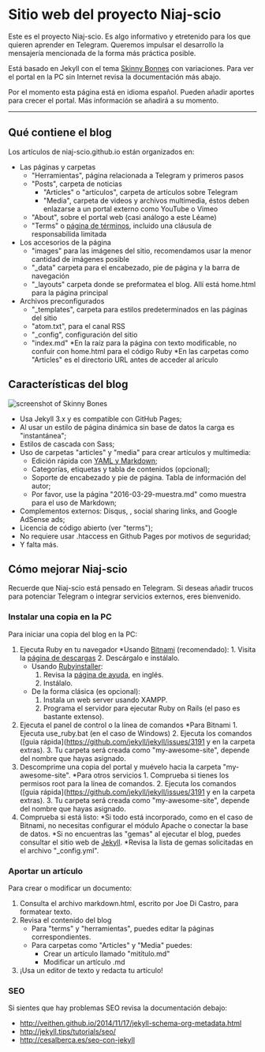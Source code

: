 # Sitio web del proyecto Niaj-scio

Este es el proyecto Niaj-scio. Es algo informativo y etretenido para los que quieren aprender en Telegram. Queremos impulsar el desarrollo la mensajería mencionada de la forma más práctica posible.

Está basado en Jekyll con el tema [Skinny Bonnes](https://github.com/Niaj-scio/skinny-bones-jekyll) con variaciones. Para ver el portal en la PC sin Internet revisa la documentación más abajo.

Por el momento esta página está en idioma español. Pueden añadir aportes para crecer el portal. Más información se añadirá a su momento.

---

## Qué contiene el blog
Los artículos de niaj-scio.github.io están organizados en:

* Las páginas y carpetas
	* "Herramientas", página relacionada a Telegram y primeros pasos
	* "Posts", carpeta de noticias
		* "Articles" o "artículos", carpeta de artículos sobre Telegram
		* "Media", carpeta de videos y archivos multimedia, éstos deben enlazarse a un portal externo como YouTube o Vimeo
	* "About", sobre el portal web (casi análogo a este Léame)
	* "Terms" o [página de términos](http://niaj-scio.github.io/terms/), incluido una cláusula de responsabilida limitada
* Los accesorios de la página
	* "images" para las imágenes del sitio, recomendamos usar la menor cantidad de imágenes posible
	* "\_data" carpeta para el encabezado, pie de página y la barra de navegación
	* "\_layouts" carpeta donde se preformatea el blog. Allí está home.html para la página principal
* Archivos preconfigurados
	* "\_templates", carpeta para estilos predeterminados en las páginas del sitio
	* "atom.txt", para el canal RSS
	* "\_config", configuración del sitio
	* "index.md"
		*En la raíz para la página con texto modificable, no confuir con home.html para el código Ruby
		*En las carpetas como "Articles" es el directorio URL antes de acceder al arículo
		
## Características del blog

![screenshot of Skinny Bones](http://mmistakes.github.io/skinny-bones-jekyll/images/skinny-bones-theme-feature.jpg)

* Usa Jekyll 3.x y es compatible con GitHub Pages;
* Al usar un estilo de página dinámica sin base de datos la carga es "instantánea";
* Estilos de cascada con Sass;
* Uso de carpetas "articles" y "media" para crear artículos y multimedia:
	* Edición rápida con [YAML y Markdown](http://push.cwcon.org/learn/yaml-and-markdown.html);
	* Categorías, etiquetas y tabla de contenidos (opcional);
	* Soporte de encabezado y pie de página. Tabla de información del autor;
	* Por favor, use la página "2016-03-29-muestra.md" como muestra para el uso de Markdown;
* Complementos externos: Disqus, , social sharing links, and Google AdSense ads;
* Licencia de código abierto (ver "terms");
* No requiere usar .htaccess en Github Pages por motivos de seguridad;
* Y falta más.

## Cómo mejorar Niaj-scio

Recuerde que Niaj-scio está pensado en Telegram. Si deseas añadir trucos para potenciar Telegram o integrar servicios externos, eres bienvenido.

### Instalar una copia en la PC
Para iniciar una copia del blog en la PC:

1. Ejecuta Ruby en tu navegador
	*Usando [Bitnami](https://bitnami.com/stack/ruby) (recomendado):
		1. Visita la [página de descargas](https://bitnami.com/stack/ruby/installer)
		2. Descárgalo e instálalo.
	* Usando [Rubyinstaller](http://rubyinstaller.org/):
		1. Revisa la [página de ayuda](https://github.com/oneclick/rubyinstaller/wiki/faq), en inglés.
		2. Instálalo.
	* De la forma clásica (es opcional):
		1. Instala un web server usando XAMPP.
		2. Programa el servidor para ejecutar Ruby on Rails (el paso es bastante extenso).
2. Ejecuta el panel de control o la línea de comandos
	*Para Bitnami
		1. Ejecuta use_ruby.bat (en el caso de Windows)
		2. Ejecuta los comandos ([guia rápida](https://github.com/jekyll/jekyll/issues/3191 y en la carpeta extras).
		3. Tu carpeta será creada como "my-awesome-site", depende del nombre que hayas asignado.
3. Descomprime una copia del portal y muévelo hacia la carpeta "my-awesome-site".
	*Para otros servicios
		1. Comprueba si tienes los permisos root para la línea de comandos.
		2. Ejecuta los comandos ([guia rápida](https://github.com/jekyll/jekyll/issues/3191 y en la carpeta extras).
		3. Tu carpeta será creada como "my-awesome-site", depende del nombre que hayas asignado.
4. Comprueba si está listo:
	*Si todo está incorporado, como en el caso de Bitnami, no necesitas configurar el módulo Apache o conectar la base de datos.
	*Si no encuentras las "gemas" al ejecutar el blog, puedes consultar el sitio web de [Jekyll](https://jekyllrb.com/).
	*Revisa la lista de gemas solicitadas en el archivo "_config.yml".

### Aportar un artículo
Para crear o modificar un documento:

1. Consulta el archivo markdown.html, escrito por Joe Di Castro, para formatear texto.
2. Revisa el contenido del blog
	* Para "terms" y "herramientas", puedes editar la páginas correspondientes.
	* Para carpetas como "Articles" y "Media" puedes:
		* Crear un artículo llamado "mitítulo.md"
		* Modificar un artículo .md
3. ¡Usa un editor de texto y redacta tu artículo!

### SEO
Si sientes que hay problemas SEO revisa la documentación debajo:
* http://veithen.github.io/2014/11/17/jekyll-schema-org-metadata.html
* http://jekyll.tips/tutorials/seo/
* http://cesalberca.es/seo-con-jekyll